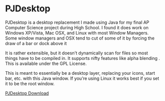 <!-- title: PJDesktop -->

# PJDesktop

PJDesktop is a desktop replacement I made using Java for my final AP Computer Science project during High School.  I found it does work on Windows XP/Vista, Mac OSX, and Linux with most Window Managers.  Some window managers and OSX tend to cut of some of it by forcing the draw of a bar or dock above it

It is rather extensible, but it doesn’t dynamically scan for files so most things have to be compiled in.  It supports nifty features like alpha blending .  This is available under the GPL License.

This is meant to essentially be a desktop layer, replacing your icons, start bar, etc. with this Java window.  If you’re using Linux it works best if you set it to be the root window.

[PJDesktop Download](/assets/early_projects/pjCanvas.zip)